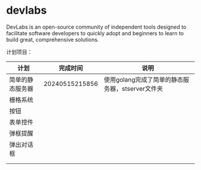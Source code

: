 # devlabs

DevLabs is an open-source community of independent tools designed to facilitate software developers to quickly adopt and beginners to learn to build great, comprehensive solutions.

计划项目：

| 计划             | 完成时间       | 说明                                             |
| ---------------- | -------------- | ------------------------------------------------ |
| 简单的静态服务器 | 20240515215856 | 使用golang完成了简单的静态服务器，stserver文件夹 |
| 栅格系统         |                |                                                  |
| 按钮             |                |                                                  |
| 表单控件         |                |                                                  |
| 弹框提醒         |                |                                                  |
| 弹出对话框       |                |                                                  |
|                  |                |                                                  |
|                  |                |                                                  |
